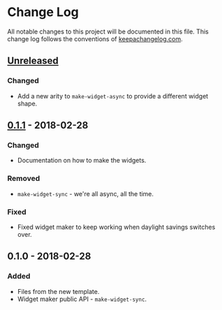 # Change Log
All notable changes to this project will be documented in this file. This change log follows the conventions of [keepachangelog.com](http://keepachangelog.com/).

## [Unreleased]
### Changed
- Add a new arity to `make-widget-async` to provide a different widget shape.

## [0.1.1] - 2018-02-28
### Changed
- Documentation on how to make the widgets.

### Removed
- `make-widget-sync` - we're all async, all the time.

### Fixed
- Fixed widget maker to keep working when daylight savings switches over.

## 0.1.0 - 2018-02-28
### Added
- Files from the new template.
- Widget maker public API - `make-widget-sync`.

[Unreleased]: https://github.com/your-name/givers-takers/compare/0.1.1...HEAD
[0.1.1]: https://github.com/your-name/givers-takers/compare/0.1.0...0.1.1
